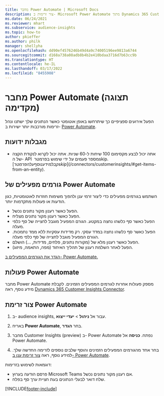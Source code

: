 ```yaml
---
title: מחבר Power Automate | Microsoft Docs
description: צור זרימות ב- Microsoft Power Automate מתוך Dynamics 365 Customer Insights.
ms.date: 06/24/2021
ms.reviewer: mhart
ms.subservice: audience-insights
ms.topic: how-to
author: pkieffer
ms.author: philk
manager: shellyha
ms.openlocfilehash: dd90ef4576246b49d4a9c74005196ee9813a6744
ms.sourcegitcommit: d168a738a08adb8b4b2e410bdaa3716d7b63cc9b
ms.translationtype: HT
ms.contentlocale: he-IL
ms.lasthandoff: 03/17/2022
ms.locfileid: "8455908"
---
```

# <a name="power-automate-connector-preview"></a>מחבר Power Automate (תצוגה מקדימה)

הפעל אירועים ספציפיים כך שיתרחשו באופן אוטומטי כאשר הנתונים שלך ישתנו ונהל זרימות מורכבות יותר ישירות ב- [Power Automate](https://flow.microsoft.com/).

## <a name="known-limitations"></a>מגבלות ידועות

- אתה יכול לבצע מקסימום 100 שיחות ל-60 שניות. אתה יכול לקרוא לנקודת הקצה של ה- API מספר פעמים על ידי שימוש בפרמטר ‏‏‎skip$. [קבל מידע נוסף על הפרמטר skip‎‏$](/connectors/customerinsights/#get-items-from-an-entity).

## <a name="power-automate-triggers"></a>גורמים מפעילים של Power Automate

השתמש בגורמים מפעילים כדי ליצור זרמי ענן ולהפוך משימות חוזרות לאוטומטיות, כגון הודעות או פעולות מתקדמות יותר. 

- הפעל כאשר רענון מקור נתונים נכשל. 
- הפעל כאשר רענון מקור נתונים מצליח.
- הפעל כאשר סף כלשהו נחצה במקטע. הגורם המפעיל מוגבל לחצייה של סף כלפי מעלה.
- הפעל כאשר סף כלשהו נחצה במדד עסקי. רק מדידות עסקיות ללא ממד נתמכות. הגורם המפעיל מוגבל לחצייה של סף כלפי מעלה.
- הפעל כאשר רענון מלא של (מקורות נתונים, פלחים, מדידות, ...) הושלם.
- הפעל לאחר השלמת רענון של תהליך האיחוד (מפה, התאמה, מיזוג).

[הגדר את הגורמים המפעילים ב- Power Automate.](https://flow.microsoft.com/connectors/shared_customerinsights/dynamics-365-customer-insights-connector/)

## <a name="power-automate-actions"></a>פעולות Power Automate

מחבר Power Automate מספק פעולות אחרות לגורמים המפעילים הזמינים. לקבלת מידע נוסף, ראה [Dynamics 365 Customer Insights Connector](/connectors/customerinsights/).

## <a name="create-a-power-automate-flow"></a>צור זרימת Power Automate

1. ב- audience insights, עבור אל **ניהול** > **יעדי ייצוא**.

1. באריח **Power Automate**, בחר **הגדר**.

1. מחבר Customer Insights‏ (preview) ב- Power Automate נפתח. **כניסה** אל Power Automate.

1. בחר אחד מהגורמים המפעילים הזמינים והוסף שלבים נוספים לזרימה החדשה שלך. למידע נוסף, ראה [צור זרימת ענן ב- Power Automate](/power-automate/get-started-logic-flow).

דוגמאות לשימוש בזרימות: 
- פרסם הודעה בערוץ Microsoft Teams אם רענון מקור נתונים נכשל. 
- שלח דואר לבעלי הנתונים בעת חציית ערך סף בפלח.



[!INCLUDE[footer-include](../includes/footer-banner.md)]
